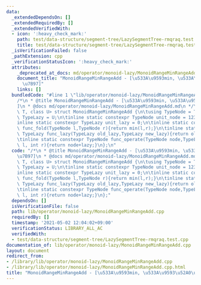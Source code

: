 ```yaml
---
data:
  _extendedDependsOn: []
  _extendedRequiredBy: []
  _extendedVerifiedWith:
  - icon: ':heavy_check_mark:'
    path: test/data-structure/segment-tree/LazySegmentTree-rmqraq.test.cpp
    title: test/data-structure/segment-tree/LazySegmentTree-rmqraq.test.cpp
  _isVerificationFailed: false
  _pathExtension: cpp
  _verificationStatusIcon: ':heavy_check_mark:'
  attributes:
    _deprecated_at_docs: md/operator/monoid-lazy/MonoidRangeMinRangeAdd.md
    document_title: "MonoidRangeMinRangeAdd - [\u533A\u9593min, \u533A\u9593\u52A0\
      \u7B97]"
    links: []
  bundledCode: "#line 1 \"lib/operator/monoid-lazy/MonoidRangeMinRangeAdd.cpp\"\n\
    /*\n * @title MonoidRangeMinRangeAdd - [\u533A\u9593min, \u533A\u9593\u52A0\u7B97\
    ]\n * @docs md/operator/monoid-lazy/MonoidRangeMinRangeAdd.md\n */\ntemplate<class\
    \ T, class U> struct MonoidRangeMinRangeAdd {\n\tusing TypeNode = T;\n\tusing\
    \ TypeLazy = U;\n\tinline static constexpr TypeNode unit_node = 1234567890;\n\t\
    inline static constexpr TypeLazy unit_lazy = 0;\n\tinline static constexpr TypeNode\
    \ func_fold(TypeNode l,TypeNode r){return min(l,r);}\n\tinline static constexpr\
    \ TypeLazy func_lazy(TypeLazy old_lazy,TypeLazy new_lazy){return old_lazy+new_lazy;}\n\
    \tinline static constexpr TypeNode func_operate(TypeNode node,TypeLazy lazy,int\
    \ l, int r){return node+lazy;}\n};\n"
  code: "/*\n * @title MonoidRangeMinRangeAdd - [\u533A\u9593min, \u533A\u9593\u52A0\
    \u7B97]\n * @docs md/operator/monoid-lazy/MonoidRangeMinRangeAdd.md\n */\ntemplate<class\
    \ T, class U> struct MonoidRangeMinRangeAdd {\n\tusing TypeNode = T;\n\tusing\
    \ TypeLazy = U;\n\tinline static constexpr TypeNode unit_node = 1234567890;\n\t\
    inline static constexpr TypeLazy unit_lazy = 0;\n\tinline static constexpr TypeNode\
    \ func_fold(TypeNode l,TypeNode r){return min(l,r);}\n\tinline static constexpr\
    \ TypeLazy func_lazy(TypeLazy old_lazy,TypeLazy new_lazy){return old_lazy+new_lazy;}\n\
    \tinline static constexpr TypeNode func_operate(TypeNode node,TypeLazy lazy,int\
    \ l, int r){return node+lazy;}\n};"
  dependsOn: []
  isVerificationFile: false
  path: lib/operator/monoid-lazy/MonoidRangeMinRangeAdd.cpp
  requiredBy: []
  timestamp: '2021-05-02 12:04:02+09:00'
  verificationStatus: LIBRARY_ALL_AC
  verifiedWith:
  - test/data-structure/segment-tree/LazySegmentTree-rmqraq.test.cpp
documentation_of: lib/operator/monoid-lazy/MonoidRangeMinRangeAdd.cpp
layout: document
redirect_from:
- /library/lib/operator/monoid-lazy/MonoidRangeMinRangeAdd.cpp
- /library/lib/operator/monoid-lazy/MonoidRangeMinRangeAdd.cpp.html
title: "MonoidRangeMinRangeAdd - [\u533A\u9593min, \u533A\u9593\u52A0\u7B97]"
---
```

